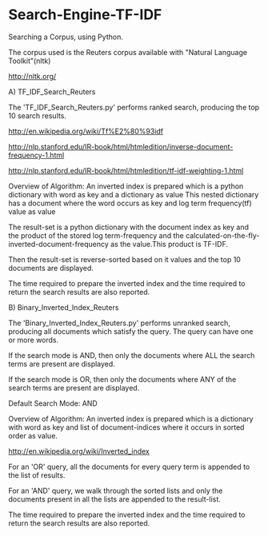 Search-Engine-TF-IDF
=============

Searching a Corpus, using Python.

The corpus used is the Reuters corpus available with "Natural Language Toolkit"(nltk)

http://nltk.org/


A) TF_IDF_Search_Reuters

The 'TF_IDF_Search_Reuters.py' performs ranked search, producing the top 10 search results. 

http://en.wikipedia.org/wiki/Tf%E2%80%93idf

http://nlp.stanford.edu/IR-book/html/htmledition/inverse-document-frequency-1.html

http://nlp.stanford.edu/IR-book/html/htmledition/tf-idf-weighting-1.html



Overview of Algorithm:
An inverted index is prepared which is a python dictionary with word as key and a dictionary as value
This nested dictionary has a document where the word occurs as key and log term frequency(tf) value as value

The result-set is a python dictionary with the document index as key and the product of the stored log term-frequency
and the calculated-on-the-fly-inverted-document-frequency as the value.This product is TF-IDF.

Then the result-set is reverse-sorted based on it values and the top 10 documents are displayed.

The time required to prepare the inverted index and the time required to return the search results are also reported.

B) Binary_Inverted_Index_Reuters

The 'Binary_Inverted_Index_Reuters.py' performs unranked search, producing all documents which satisfy the query.
The query can have one or more words. 

If the search mode is AND, then only the documents where ALL the search terms are present are displayed.

If the search mode is OR, then only the documents where ANY of  the search terms are present are displayed.



Default Search Mode: AND

Overview of Algorithm:
An inverted index is prepared which is a dictionary with word as key and list of document-indices where it occurs in sorted order as value.

http://en.wikipedia.org/wiki/Inverted_index

For an 'OR' query, all the documents for every query term is appended to the list of results.

For an 'AND' query, we walk through the sorted lists and only the documents present in all the lists are appended to the result-list.

The time required to prepare the inverted index and the time required to return the search results are also reported.


